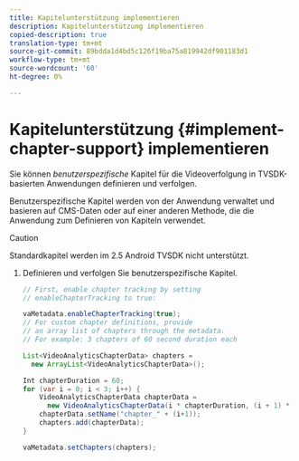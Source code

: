 ```yaml
---
title: Kapitelunterstützung implementieren
description: Kapitelunterstützung implementieren
copied-description: true
translation-type: tm+mt
source-git-commit: 89bdda1d4bd5c126f19ba75a819942df901183d1
workflow-type: tm+mt
source-wordcount: '60'
ht-degree: 0%

---
```



# Kapitelunterstützung {#implement-chapter-support} implementieren

Sie können *benutzerspezifische* Kapitel für die Videoverfolgung in TVSDK-basierten Anwendungen definieren und verfolgen.

Benutzerspezifische Kapitel werden von der Anwendung verwaltet und basieren auf CMS-Daten oder auf einer anderen Methode, die die Anwendung zum Definieren von Kapiteln verwendet.

>[!CAUTION]
>
>Standardkapitel werden im 2.5 Android TVSDK nicht unterstützt.

1. Definieren und verfolgen Sie benutzerspezifische Kapitel.

   ```java
   // First, enable chapter tracking by setting   
   // enableChapterTracking to true: 
   
   vaMetadata.enableChapterTracking(true); 
   // For custom chapter definitions, provide  
   // an array list of chapters through the metadata. 
   // For example: 3 chapters of 60 second duration each 
   
   List<VideoAnalyticsChapterData> chapters =  
     new ArrayList<VideoAnalyticsChapterData>(); 
   
   Int chapterDuration = 60; 
   for (var i = 0; i < 3; i++) { 
       VideoAnalyticsChapterData chapterData =  
         new VideoAnalyticsChapterData(i * chapterDuration, (i + 1) * chapterDuration);  
       chapterData.setName("chapter_" + (i+1)); 
       chapters.add(chapterData); 
   } 
   
   vaMetadata.setChapters(chapters); 
   ```

